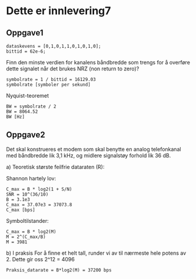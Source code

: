 # Dette er innlevering7

## Oppgave1

	dataskevens = [0,1,0,1,1,0,1,0,1,0];
	bittid = 62e-6;

Finn den minste verdien for kanalens båndbredde som trengs for å overføre dette signalet når det brukes NRZ (non return to zero)?

	symbolrate = 1 / bittid = 16129.03
 	symbolrate [symboler per sekund]

Nyquist-teoremet

	BW = symbolrate / 2
 	BW = 8064.52
  	BW [Hz]


## Oppgave2
Det skal konstrueres et modem som skal benytte en analog telefonkanal med båndbredde lik 3,1 kHz, og midlere signalstøy forhold lik 36 dB.

a) Teoretisk største feilfrie dataraten (R):
	
Shannon hartely lov:

	C_max = B * log2(1 + S/N)
 	SNR = 10^(36/10)
   	B = 3.1e3
    C_max = 37.07e3 = 37073.8
    C_max [bps]

Symboltilstander:

    C_max = B * log2(M)
    M = 2^(C_max/B)
    M = 3981
    
b) I praksis
For å finne et helt tall, runder vi av til nærmeste hele potens av 2. Dette gir oss 2^12 = 4096

	Praksis_datarate = B*log2(M) = 37200 bps

  	






